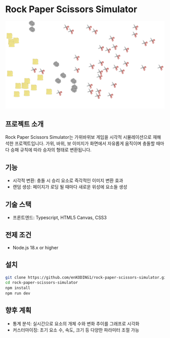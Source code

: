 # Rock Paper Scissors Simulator
![demo](./public/assets/readme-img/readme.png)

## 프로젝트 소개
Rock Paper Scissors Simulator는 가위바위보 게임을 시각적 시뮬레이션으로 재해석한 프로젝트입니다. 가위, 바위, 보 이미지가 화면에서 자유롭게 움직이며 충돌할 때마다 승패 규칙에 따라 승자의 형태로 변환됩니다.

## 기능
- 시각적 변환: 충돌 시 승리 요소로 즉각적인 이미지 변환 효과
- 랜덤 생성: 페이지가 로딩 될 때마다 새로운 위성에 요소들 생성

## 기술 스택
- 프론트엔드: Typescript, HTML5 Canvas, CSS3

## 전제 조건
- Node.js 18.x or higher

## 설치
```zsh
git clone https://github.com/enKODING1/rock-paper-scissors-simulator.git
cd rock-paper-scissors-simulator
npm install
npm run dev
```

## 향후 계획
- 통계 분석: 실시간으로 요소의 개체 수와 변화 추이를 그래프로 시각화
- 커스터마이징: 초기 요소 수, 속도, 크기 등 다양한 파라미터 조절 가능